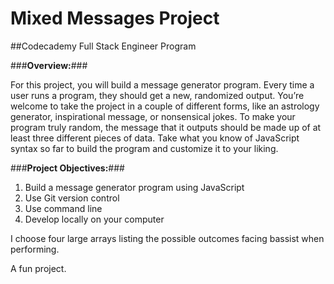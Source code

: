 # Mixed Messages Project

##Codecademy Full Stack Engineer Program

###**Overview:**###

For this project, you will build a message generator program. Every time a user runs a program, they should get a new, randomized output. You’re welcome to take the project in a couple of different forms, like an astrology generator, inspirational message, or nonsensical jokes. To make your program truly random, the message that it outputs should be made up of at least three different pieces of data. Take what you know of JavaScript syntax so far to build the program and customize it to your liking.

###**Project Objectives:**###

1. Build a message generator program using JavaScript
2. Use Git version control
3. Use command line
4. Develop locally on your computer

I choose four large arrays listing the possible outcomes facing bassist when performing.

A fun project.